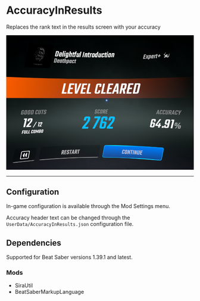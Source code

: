 # AccuracyInResults
Replaces the rank text in the results screen with your accuracy

![Screenshot of the AccuracyInResults mod for Beat Saber](screenshot.png)

---

## Configuration
In-game configuration is available through the Mod Settings menu.

Accuracy header text can be changed through the `UserData/AccuracyInResults.json` configuration file.

## Dependencies

Supported for Beat Saber versions 1.39.1 and latest.

### Mods

- SiraUtil
- BeatSaberMarkupLanguage